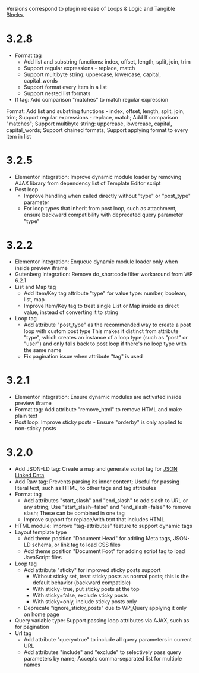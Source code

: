 Versions correspond to plugin release of Loops & Logic and Tangible Blocks.


# 3.2.8

- Format tag
  - Add list and substring functions: index, offset, length, split, join, trim
  - Support regular expressions - replace, match
  - Support multibyte string: uppercase, lowercase, capital, capital_words
  - Support format every item in a list
  - Support nested list formats
- If tag: Add comparison "matches" to match regular expression


Format: Add list and substring functions - index, offset, length, split, join, trim; Support regular expressions - replace, match; Add If comparison "matches"; Support multibyte string: uppercase, lowercase, capital, capital_words; Support chained formats; Support applying format to every item in list

# 3.2.5

- Elementor integration: Improve dynamic module loader by removing AJAX library from dependency list of Template Editor script
- Post loop
  - Improve handling when called directly without "type" or "post_type" parameter
  - For loop types that inherit from post loop, such as attachment, ensure backward compatibility with deprecated query parameter "type"

# 3.2.2

- Elementor integration: Enqueue dynamic module loader only when inside preview iframe
- Gutenberg integration: Remove do_shortcode filter workaround from WP 6.2.1
- List and Map tag
  - Add Item/Key tag attribute "type" for value type: number, boolean, list, map
  - Improve Item/Key tag to treat single List or Map inside as direct value, instead of converting it to string
- Loop tag
  - Add attribute "post_type" as the recommended way to create a post loop with custom post type
    This makes it distinct from attribute "type", which creates an instance of a loop type (such as "post" or "user") and only falls back to post loop if there's no loop type with the same name
  - Fix pagination issue when attribute "tag" is used

# 3.2.1

- Elementor integration: Ensure dynamic modules are activated inside preview iframe
- Format tag: Add attribute "remove_html" to remove HTML and make plain text
- Post loop: Improve sticky posts - Ensure "orderby" is only applied to non-sticky posts

# 3.2.0

- Add JSON-LD tag: Create a map and generate script tag for [JSON Linked Data](https://json-ld.org/)
- Add Raw tag: Prevents parsing its inner content; Useful for passing literal text, such as HTML, to other tags and tag attributes
- Format tag
  - Add attributes "start_slash" and "end_slash" to add slash to URL or any string; Use "start_slash=false" and "end_slash=false" to remove slash; These can be combined in one tag
  - Improve support for replace/with text that includes HTML
- HTML module: Improve "tag-attributes" feature to support dynamic tags
- Layout template type
  - Add theme position "Document Head" for adding Meta tags, JSON-LD schema, or link tag to load CSS files
  - Add theme position "Document Foot" for adding script tag to load JavaScript files
- Loop tag
  - Add attribute "sticky" for improved sticky posts support
    - Without sticky set, treat sticky posts as normal posts; this is the default behavior (backward compatible)
    - With sticky=true, put sticky posts at the top
    - With sticky=false, exclude sticky posts
    - With sticky=only, include sticky posts only
  - Deprecate "ignore_sticky_posts" due to WP_Query applying it only on home page
- Query variable type: Support passing loop attributes via AJAX, such as for pagination
- Url tag
  - Add attribute "query=true" to include all query parameters in current URL
  - Add attributes "include" and "exclude" to selectively pass query parameters by name; Accepts comma-separated list for multiple names
